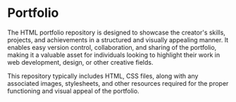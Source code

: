 # Portfolio
The HTML portfolio repository is designed to showcase the creator's skills, projects, and achievements in a structured and visually appealing manner.
It enables easy version control, collaboration, and sharing of the portfolio, making it a valuable asset for individuals looking to highlight their work in web development, design, or other creative fields.


This repository typically includes HTML, CSS files, along with any associated images, stylesheets, and other resources required for the proper functioning and visual appeal of the portfolio.
